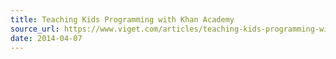 ```yaml
---
title: Teaching Kids Programming with Khan Academy
source_url: https://www.viget.com/articles/teaching-kids-programming-with-khan-academy/
date: 2014-04-07
---
```


